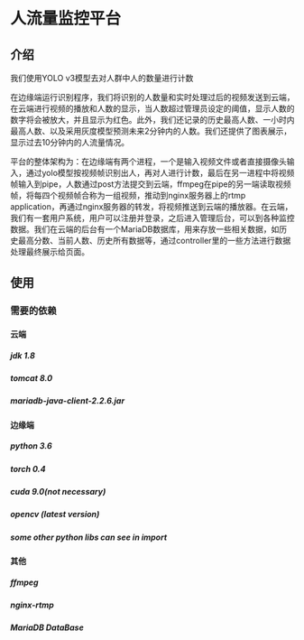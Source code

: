 # 人流量监控平台

## 介绍

我们使用YOLO v3模型去对人群中人的数量进行计数

在边缘端运行识别程序，我们将识别的人数量和实时处理过后的视频发送到云端，在云端进行视频的播放和人数的显示，当人数超过管理员设定的阈值，显示人数的数字将会被放大，并且显示为红色。此外，我们还记录的历史最高人数、一小时内最高人数、以及采用灰度模型预测未来2分钟内的人数。我们还提供了图表展示，显示过去10分钟内的人流量情况。

平台的整体架构为：在边缘端有两个进程，一个是输入视频文件或者直接摄像头输入，通过yolo模型按视频帧识别出人，再对人进行计数，最后在另一进程中将视频帧输入到pipe，人数通过post方法提交到云端，ffmpeg在pipe的另一端读取视频帧，将每四个视频帧合称为一组视频，推动到nginx服务器上的rtmp application，再通过nginx服务器的转发，将视频推送到云端的播放器。在云端，我们有一套用户系统，用户可以注册并登录，之后进入管理后台，可以到各种监控数据。我们在云端的后台有一个MariaDB数据库，用来存放一些相关数据，如历史最高分数、当前人数、历史所有数据等，通过controller里的一些方法进行数据处理最终展示给页面。

## 使用

### 需要的依赖

#### 云端
##### jdk 1.8
##### tomcat 8.0
##### mariadb-java-client-2.2.6.jar

#### 边缘端
##### python 3.6
##### torch 0.4
##### cuda 9.0(not necessary)
##### opencv (latest version)
##### some other python libs can see in import

#### 其他
##### ffmpeg
##### nginx-rtmp
##### MariaDB DataBase
